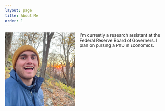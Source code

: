 ```yaml
---
layout: page
title: About Me
order: 1
---
```


<img style="float: left; padding-right:15px" src="assets/images/forrest_smile.JPG"  width="45%">


I'm currently a research assistant at the Federal Reserve Board of Governers. I plan on pursing a PhD in Economics. 
